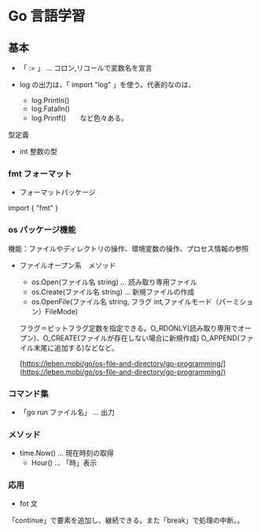 # Go 言語学習

## 基本

- 「 := 」 ... コロン,リコールで変数名を宣言

- log の出力は、「 import "log" 」を使う。代表的なのは、
  - log.Println()
  - log.Fatalln()
  - log.Printf()　　など色々ある。

型定義

- int 整数の型

### fmt フォーマット

- フォーマットパッケージ

import {
"fmt"
}

### os パッケージ機能

機能：ファイルやディレクトリの操作、環境変数の操作、プロセス情報の参照

- ファイルオープン系　メソッド

  - os.Open(ファイル名 string) ... 読み取り専用ファイル
  - os.Create(ファイル名 string) ... 新規ファイルの作成
  - os.OpenFile(ファイル名 string, フラグ int,ファイルモード（パーミション）FileMode)

  フラグ＝ビットフラグ定数を指定できる。O_RDONLY(読み取り専用でオープン)、O_CREATE(ファイルが存在しない場合に新規作成) O_APPEND(ファイル末尾に追加する)などなど。

  [https://leben.mobi/go/os-file-and-directory/go-programming/](https://leben.mobi/go/os-file-and-directory/go-programming/)

### コマンド集

- 「go run ファイル名」 ... 出力

### メソッド

- time.Now() ... 現在時刻の取得
  - Hour() ... 「時」表示

### 応用

- fot 文

「continue」で要素を追加し、継続できる。また「break」で処理の中断。。
